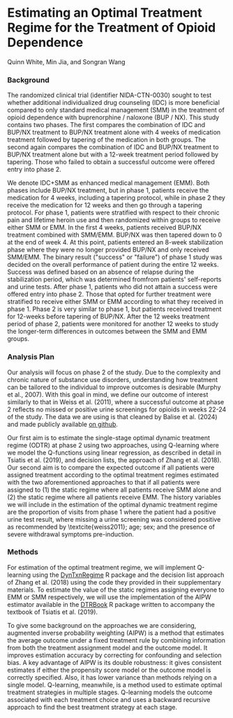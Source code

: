 # Estimating an Optimal Treatment Regime for the Treatment of Opioid Dependence

Quinn White, Min Jia, and Songran Wang


### Background

The randomized clinical trial (identifier NIDA-CTN-0030) sought to test whether additional individualized drug counseling (IDC) is more beneficial compared to only standard medical management (SMM) in the treatment of opioid dependence with buprenorphine / naloxone (BUP / NX). This study contains two phases. The first compares the combination of IDC and BUP/NX treatment to BUP/NX treatment alone with 4 weeks of medication treatment followed by tapering of the medication in both groups. The second again compares the combination of IDC and BUP/NX treatment to BUP/NX treatment alone but with a 12-week treatment period followed by tapering. Those who failed to obtain a successful outcome were offered entry into phase 2. 

We denote IDC+SMM as enhanced medical management (EMM). Both phases include BUP/NX treatment, but in phase 1, patients receive the medication for 4 weeks, including a tapering protocol, while in phase 2 they receive the medication for 12 weeks and then go through a tapering protocol. For phase 1, patients were stratified with respect to their chronic pain and lifetime heroin use and then randomized within groups to receive either SMM or EMM. In the first 4 weeks, patients received BUP/NX treatment combined with SMM/EMM. BUP/NX was then tapered down to 0 at the end of week 4. At this point, patients entered an 8-week stabilization phase where they were no longer provided BUP/NX and only received SMM/EMM. The binary result ("success" or "failure") of phase 1 study was decided on the overall performance of patient during the entire 12 weeks. Success was defined based on an absence of relapse during the stabilization period, which was determined fromfrom patients' self-reports and urine tests. After phase 1, patients who did not attain a success were offered entry into phase 2. Those that opted for further treatment  were stratified to receive either SMM or EMM according to what they received in phase 1. Phase 2 is very similar to phase 1, but patients received treatment for 12-weeks before tapering of BUP/NX. After the 12 weeks treatment period of phase 2, patients were monitored for another 12 weeks to study the longer-term differences in outcomes between the SMM and EMM groups. 

### Analysis Plan 

Our analysis will focus on phase 2 of the study. Due to the complexity and chronic nature of substance use disorders, understanding how treatment can be tailored to the individual to improve outcomes is desirable (Murphy et al., 2007). With this goal in mind, we define our outcome of interest similarly to that in Weiss et al. (2011), where a successful outcome at phase 2 reflects no missed or positive urine screenings for opioids in weeks 22-24 of the study. The data we are using is that cleaned by Balise et al. (2024) and made publicly available [on github](https://github.com/CTN-0094/public.ctn0094data).

Our first aim is to estimate the single-stage optimal dynamic treatment regime (ODTR) at phase 2 using two approaches, using Q-learning where we model the Q-functions using linear regression, as described in detail in Tsiatis et al. (2019), and decision lists, the approach of Zhang et al. (2018).  Our second aim is to compare the expected outcome if all patients were assigned treatment according to the optimal treatment regimes estimated with the two aforementioned approaches to that if all patients were assigned to (1) the static regime where all patients receive SMM alone and (2) the static regime where all patients receive EMM. The history variables we will include in the estimation of the optimal dynamic treatment regime are the proportion of visits from phase 1 where the patient had a positive urine test result, where missing a urine screening was considered positive as recommended by \textcite{weiss2011}; age; sex; and the presence of severe withdrawal symptoms pre-induction.

### Methods

For estimation of the optimal treatment regime, we will implement Q-learning using the [DynTxnRegime](https://cran.r-project.org/web/packages/DynTxRegime/DynTxRegime.pdf) R package and the decision list approach of Zhang et al. (2018) using the code they provided in their supplementary materials. To estimate the value of the static regimes assigning everyone to EMM or SMM respectively, we will use the implementation of the AIPW estimator available in the [DTRBook](https://laber-labs.com/dtr-book/Chapter2/accessCode.html) R package written to accompany the textbook of Tsiatis et al. (2019).

To give some background on the approaches we are considering, augmented inverse probability weighting (AIPW) is a method that estimates the average outcome under a fixed treatment rule by combining information from both the treatment assignment model and the outcome model. It improves estimation accuracy by correcting for confounding and selection bias. A key advantage of AIPW is its double robustness: it gives consistent estimates if either the propensity score model or the outcome model is correctly specified. Also, it has lower variance than methods relying on a single model. 
Q-learning, meanwhile, is a method used to estimate optimal treatment strategies in multiple stages. Q-learning models the outcome associated with each treatment choice and uses a backward recursive approach to find the best treatment strategy at each stage.

